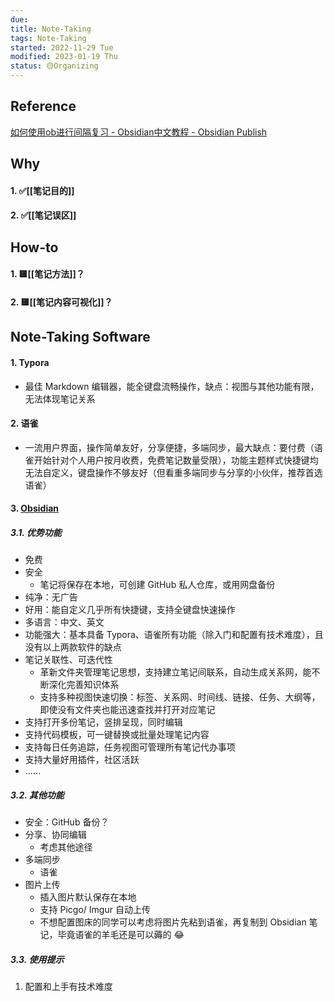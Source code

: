 ```yaml
---
due:
title: Note-Taking
tags: Note-Taking
started: 2022-11-29 Tue
modified: 2023-01-19 Thu
status: 🟡Organizing
---
```

## Reference
[如何使用ob进行间隔复习 - Obsidian中文教程 - Obsidian Publish](https://publish.obsidian.md/chinesehelp/01+2021%E6%96%B0%E6%95%99%E7%A8%8B/%E5%A6%82%E4%BD%95%E4%BD%BF%E7%94%A8ob%E8%BF%9B%E8%A1%8C%E9%97%B4%E9%9A%94%E5%A4%8D%E4%B9%A0)
## Why
#### 1. ✅[[笔记目的]]
#### 2. ✅[[笔记误区]]

## How-to
#### 1. 🟨[[笔记方法]]？
#### 2. 🟨[[笔记内容可视化]]？

## Note-Taking Software
#### 1. Typora
- 最佳 Markdown 编辑器，能全键盘流畅操作，缺点：视图与其他功能有限，无法体现笔记关系
#### 2. 语雀
- 一流用户界面，操作简单友好，分享便捷，多端同步，最大缺点：要付费（语雀开始针对个人用户按月收费，免费笔记数量受限），功能主题样式快捷键均无法自定义，键盘操作不够友好（但看重多端同步与分享的小伙伴，推荐首选语雀）
#### 3. [Obsidian](https://obsidian.md/)
##### 3.1. 优势功能
- 免费
- 安全
	- 笔记将保存在本地，可创建 GitHub 私人仓库，或用网盘备份
- 纯净：无广告
- 好用：能自定义几乎所有快捷键，支持全键盘快速操作
- 多语言：中文、英文
- 功能强大：基本具备 Typora、语雀所有功能（除入门和配置有技术难度），且没有以上两款软件的缺点
- 笔记关联性、可迭代性
	- 革新文件夹管理笔记思想，支持建立笔记间联系，自动生成关系网，能不断深化完善知识体系
	- 支持多种视图快速切换：标签、关系网、时间线、链接、任务、大纲等，即使没有文件夹也能迅速查找并打开对应笔记
- 支持打开多份笔记，竖排呈现，同时编辑
- 支持代码模板，可一键替换或批量处理笔记内容
- 支持每日任务追踪，任务视图可管理所有笔记代办事项
- 支持大量好用插件，社区活跃
- ……
##### 3.2. 其他功能
- 安全：GitHub 备份？
- 分享、协同编辑
	- 考虑其他途径
- 多端同步
	- 语雀
- 图片上传
	- 插入图片默认保存在本地
	- 支持 Picgo/ Imgur 自动上传
	- 不想配置图床的同学可以考虑将图片先粘到语雀，再复制到 Obsidian 笔记，毕竟语雀的羊毛还是可以薅的 😂 
##### 3.3. 使用提示
1. 配置和上手有技术难度
